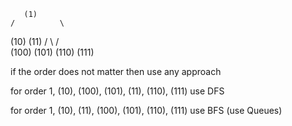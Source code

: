 

       (1)
    /          \
  (10)         (11)
  /   \        /   \
(100) (101) (110) (111)


if the order does not matter then use any approach

for order 1, (10), (100), (101), (11), (110), (111) use DFS 

for order 1, (10), (11), (100), (101), (110), (111) use BFS (use Queues)

